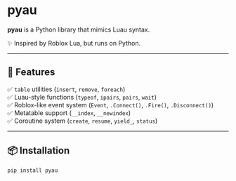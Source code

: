 # pyau

**pyau** is a Python library that mimics Luau syntax.

✨ Inspired by Roblox Lua, but runs on Python.

---

## 🚀 Features

✅ `table` utilities (`insert`, `remove`, `foreach`)  
✅ Luau-style functions (`typeof`, `ipairs`, `pairs`, `wait`)  
✅ Roblox-like event system (`Event`, `.Connect()`, `.Fire()`, `.Disconnect()`)  
✅ Metatable support (`__index`, `__newindex`)  
✅ Coroutine system (`create`, `resume`, `yield_`, `status`)

---

## 📦 Installation

```bash
pip install pyau
